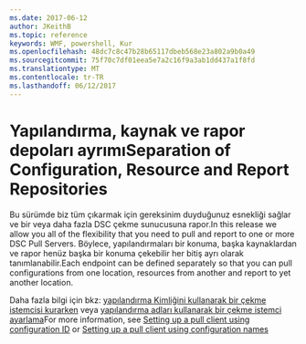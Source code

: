 ```yaml
---
ms.date: 2017-06-12
author: JKeithB
ms.topic: reference
keywords: WMF, powershell, Kur
ms.openlocfilehash: 48dc7c8c47b28b65117dbeb568e23a802a9b0a49
ms.sourcegitcommit: 75f70c7df01eea5e7a2c16f9a3ab1dd437a1f8fd
ms.translationtype: MT
ms.contentlocale: tr-TR
ms.lasthandoff: 06/12/2017
---
```

# <a name="separation-of-configuration-resource-and-report-repositories"></a><span data-ttu-id="d7a8e-102">Yapılandırma, kaynak ve rapor depoları ayrımı</span><span class="sxs-lookup"><span data-stu-id="d7a8e-102">Separation of Configuration, Resource and Report Repositories</span></span>

<span data-ttu-id="d7a8e-103">Bu sürümde biz tüm çıkarmak için gereksinim duyduğunuz esnekliği sağlar ve bir veya daha fazla DSC çekme sunucusuna rapor.</span><span class="sxs-lookup"><span data-stu-id="d7a8e-103">In this release we allow you all of the flexibility that you need to pull and report to one or more DSC Pull Servers.</span></span> <span data-ttu-id="d7a8e-104">Böylece, yapılandırmaları bir konuma, başka kaynaklardan ve rapor henüz başka bir konuma çekebilir her bitiş ayrı olarak tanımlanabilir.</span><span class="sxs-lookup"><span data-stu-id="d7a8e-104">Each endpoint can be defined separately so that you can pull configurations from one location, resources from another and report to yet another location.</span></span> 

<span data-ttu-id="d7a8e-105">Daha fazla bilgi için bkz: [yapılandırma Kimliğini kullanarak bir çekme istemcisi kurarken](https://msdn.microsoft.com/powershell/dsc/pullclientconfigid) veya [yapılandırma adları kullanarak bir çekme istemci ayarlama](https://msdn.microsoft.com/powershell/dsc/pullclientconfignames)</span><span class="sxs-lookup"><span data-stu-id="d7a8e-105">For more information, see [Setting up a pull client using configuration ID](https://msdn.microsoft.com/powershell/dsc/pullclientconfigid) or [Setting up a pull client using configuration names](https://msdn.microsoft.com/powershell/dsc/pullclientconfignames)</span></span>

